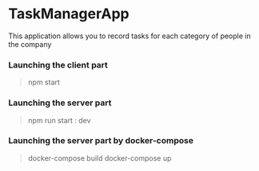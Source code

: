 # TaskManagerApp
This application allows you to record tasks for each category of people in the company

### Launching the client part
>  npm start

### Launching the server part
>  npm run start : dev

### Launching the server part by docker-compose
>  docker-compose build
>  docker-compose up

